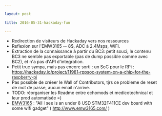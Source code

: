 ```yaml
---

layout: post

title: 2016-05-31-hackaday-fun

---
```



-   Redirection de visiteurs de Hackaday vers nos ressources
-   Reflexion sur l'EMW3165 -- 8\$, ADC à 2.4Msps, WiFi.
-   Extraction de la connaissance à partir du BC3: petit souci, le
    contenu BC3 ne semble pas exportable (pas de dump possible comme
    avec BC2), et n'a pas d'API d'integration.
-   Petit truc sympa, mais pas encore sorti : un SoC pour le RPi :
    https://hackaday.io/project/11981-rppsoc-system-on-a-chip-for-the-raspberry-pi
-   Pas possible de créeer le Wall of Contributors, tjrs ce probleme de
    reset de mot de passe, aucun email n'arrive.
-   TODO: réorganiser les Readme entre echomods et medicotechnical et
    leur prod automatisée =)
-   [EMW3165](notes_EMW3165.md) : "All I see is an under 8 USD
    STM32F411CE dev board with some wifi gadget" (
    http://www.emw3165.com/ )

